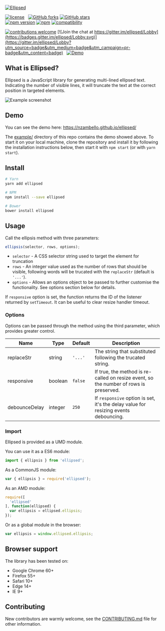 [![Ellipsed](https://github.com/nzambello/ellipsed/blob/master/logo.svg)](https://nzambello.github.io/ellipsed/)

[![license](https://img.shields.io/github/license/nzambello/ellipsed.svg)](https://github.com/nzambello/ellipsed/blob/master/LICENSE)&nbsp;&nbsp;
[![GitHub forks](https://img.shields.io/github/forks/nzambello/ellipsed.svg?style=social&label=Fork)](https://github.com/nzambello/ellipsed)
[![GitHub stars](https://img.shields.io/github/stars/nzambello/ellipsed.svg?style=social&label=Star)](https://github.com/nzambello/ellipsed)  
[![npm version](https://badge.fury.io/js/ellipsed.svg)](https://www.npmjs.com/package/ellipsed)
[![npm](https://img.shields.io/npm/dt/ellipsed.svg)](https://www.npmjs.com/package/ellipsed)
[![compatibility](https://img.shields.io/badge/compatibility-tested-brightgreen.svg?style=flat)](https://github.com/nzambello/ellipsed/issues)
  
[![contributions welcome](https://img.shields.io/badge/contributions-welcome-brightgreen.svg?style=flat)](https://github.com/nzambello/ellipsed/issues)
[![Join the chat at https://gitter.im/ellipsed/Lobby](https://badges.gitter.im/ellipsed/Lobby.svg)](https://gitter.im/ellipsed/Lobby?utm_source=badge&utm_medium=badge&utm_campaign=pr-badge&utm_content=badge) &nbsp;
[![Demo](https://img.shields.io/badge/Demo-here-yellowgreen.svg)](https://nzambello.github.io/ellipsed/)
  

## What is Ellipsed?
Ellipsed is a JavaScript library for generating multi-lined ellipsed text.  
Indicating the number of visible lines, it will truncate the text at the correct position in targeted elements.
  
![Example screenshot](https://github.com/nzambello/ellipsed/blob/master/example/ellipsed.png)

## Demo  
You can see the demo here: https://nzambello.github.io/ellipsed/

The [example/](https://github.com/nzambello/ellipsed/tree/master/example) directory of this repo contains the demo showed above.
To start it on your local machine, clone the repository and install it by following the installation instructions below, then start it with `npm start` (or with `yarn start`).  

## Install
```sh
# Yarn
yarn add ellipsed

# NPM
npm install --save ellipsed

# Bower
bower install ellipsed
```

## Usage
Call the ellipsis method with three parameters:
````javascript
ellipsis(selector, rows, options);
````

- `selector` - A CSS selector string used to target the element for truncation
- `rows` - An integer value used as the number of rows that should be visible, following words will be trucated with the `replaceStr` (default is `'...'`).
- `options` - Allows an options object to be passed to further customise the functionality. See options section below for details.
  
If `responsive` option is set, the function returns the ID of the listener returned by `setTimeout`. It can be useful to clear resize handler timeout.

### Options
Options can be passed through the method using the third parameter, which provides greater control.

Name | Type |  Default | Description
---- | ---- |  ------- | -----------
replaceStr | string | `'...'` | The string that substituted following the trucated string.
responsive | boolean | `false` | If true, the method is re-called on resize event, so the number of rows is preserved.
debounceDelay | integer | `250` | If `responsive` option is set, it's the delay value for resizing events debouncing.

### Import
Ellipsed is provided as a UMD module.

You can use it as a ES6 module:
```javascript
import { ellipsis } from 'ellipsed';
```
As a CommonJS module:
```javascript
var { ellipsis } = require('ellipsed');
```
As an AMD module:
```javascript
require([
  'ellipsed'
], function(ellipsed) {
  var ellipsis = ellipsed.ellipsis;
});
```
Or as a global module in the browser:
```javascript
var ellipsis = window.ellipsed.ellipsis;
```

## Browser support
The library has been tested on:

- Google Chrome 60+
- Firefox 55+
- Safari 10+
- Edge 14+
- IE 9+
 
## Contributing
New contributors are warmly welcome, see the [CONTRIBUTING.md](https://github.com/nzambello/ellipsed/blob/master/CONTRIBUTING.md) file for other information.

